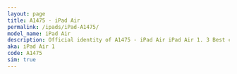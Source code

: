 ```yaml
---
layout: page
title: A1475 - iPad Air
permalink: /ipads/iPad-A1475/
model_name: iPad Air
description: Official identity of A1475 - iPad Air iPad Air 1. 3 Best compatible iPad cases for iPad Air. 3 Best compatible iPad pens for iPad Air. 3 Best compatible iPad chargers for iPad Air. 3 Best compatible keyboards for iPad Air.
aka: iPad Air 1
code: A1475
sim: true
---
```

